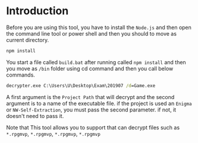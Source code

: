 # Introduction
Before you are using this tool, you have to install the ```Node.js``` and then open the command line tool or power shell and then you should to move as current directory.

```cmd
npm install
```

You start a file called ```build.bat``` after running called ```npm install``` and then you move as ```/bin``` folder using cd command and then you call below commands.

```cmd
decrypter.exe C:\Users\U\Desktop\Exam\201907 /d=Game.exe
```

A first argument is the ```Project Path``` that will decrypt and the second argument is to a name of the executable file. if the project is used an ```Enigma``` or ```NW-Self-Extraction```, you must pass the second parameter. if not, it doesn't need to pass it.

Note that This tool allows you to support that can decrypt files such as ```*.rpgmvp```, ```*.rpgmvp```, ```*.rpgmvp```, ```*.rpgmvp```